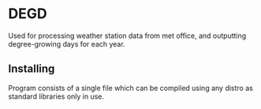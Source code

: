 # DEGD

Used for processing weather station data from met office, and outputting degree-growing days for each year.

## Installing

Program consists of a single file which can be compiled using any distro as standard libraries only in use.

